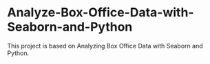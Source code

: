 # Analyze-Box-Office-Data-with-Seaborn-and-Python
This project is based on Analyzing Box Office Data with Seaborn and Python.
